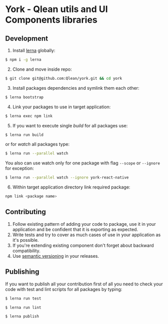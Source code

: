 # York - Qlean utils and UI Components libraries

## Development

1. Install [lerna](https://github.com/lerna/lerna) globally:
```sh
$ npm i -g lerna
```
2. Clone and move inside repo:
```sh
$ git clone git@github.com:Qlean/york.git && cd york
```
3. Install packages dependencies and symlink them each other:
```sh
$ lerna bootstrap
```
4. Link your packages to use in target application:
```sh
$ lerna exec npm link
```
5. If you want to execute single _build_ for all packages use:
```sh
$ lerna run build
```
or for _watch_ all packages type:
```sh
$ lerna run --parallel watch
```
You also can use watch only for one package with flag `--scope` or `--ignore` for exception:
```sh
$ lerna run --parallel watch --ignore york-react-native
```
6. Within target application directory link required package:
```sh
npm link <package name>
```

## Contributing

1. Follow existing pattern of adding your code to package, use it in your application and be confident that it is exporting as expected.
2. Write tests and try to cover as much cases of use in your application as it's possible.
3. If you're extending existing component don't forget about backward compatibility.
4. Use [semantic versioning](https://semver.org/) in your releases.

## Publishing

If you want to publish all your contribution first of all you need to check your code with test and lint scripts for all packages by typing:
```sh
$ lerna run test

$ lerna run lint

$ lerna publish
```
